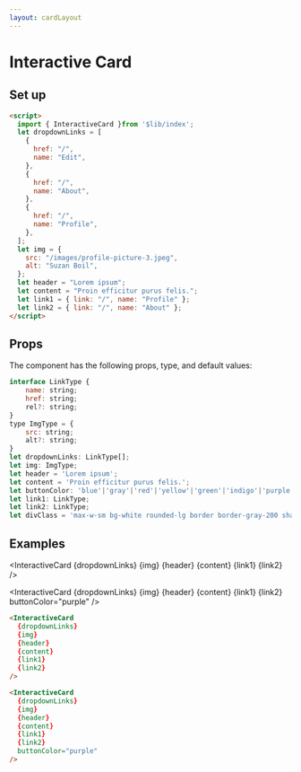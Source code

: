```yaml
---
layout: cardLayout
---
```


<script>
  import { InteractiveCard }from '$lib/index';
  let dropdownLinks = [
    {
      href: "/",
      name: "Edit",
    },
    {
      href: "/",
      name: "About",
    },
    {
      href: "/",
      name: "Profile",
    },
  ];
  let img = {
    src: "/images/profile-picture-3.jpeg",
    alt: "Suzan Boil",
  };
  let header = "Lorem ipsum";
  let content = "Proin efficitur purus felis.";
  let link1 = { link: "/", name: "Profile" };
  let link2 = { link: "/", name: "About" };
</script>

<h1 class="text-3xl w-full dark:text-white py-8">Interactive Card</h1>

<h2 class="text-2xl w-full dark:text-white py-8">Set up</h2>

```html
<script>
  import { InteractiveCard }from '$lib/index';
  let dropdownLinks = [
    {
      href: "/",
      name: "Edit",
    },
    {
      href: "/",
      name: "About",
    },
    {
      href: "/",
      name: "Profile",
    },
  ];
  let img = {
    src: "/images/profile-picture-3.jpeg",
    alt: "Suzan Boil",
  };
  let header = "Lorem ipsum";
  let content = "Proin efficitur purus felis.";
  let link1 = { link: "/", name: "Profile" };
  let link2 = { link: "/", name: "About" };
</script>
```

<h2 class="text-2xl w-full dark:text-white py-8">Props</h2>

<p class="dark:text-white py-4 text-lg">The component has the following props, type, and default values:</p>

```js
interface LinkType {
    name: string;
    href: string;
    rel?: string;
}
type ImgType = {
    src: string;
    alt?: string;
}
let dropdownLinks: LinkType[];
let img: ImgType;
let header = 'Lorem ipsum';
let content = 'Proin efficitur purus felis.';
let buttonColor: 'blue'|'gray'|'red'|'yellow'|'green'|'indigo'|'purple'|'pink' = 'blue'
let link1: LinkType;
let link2: LinkType;
let divClass = 'max-w-sm bg-white rounded-lg border border-gray-200 shadow-md dark:bg-gray-800 dark:border-gray-700';
```

<h2 class="text-2xl w-full dark:text-white py-8">Examples</h2>



<div class="container flex flex-col space-y-4 justify-center rounded-xl my-4 mx-auto bg-gradient-to-r bg-white dark:bg-gray-900 border border-gray-200 dark:border-gray-700 p-2 sm:p-6">
  
<InteractiveCard {dropdownLinks} {img} {header} {content} {link1} {link2} />

<InteractiveCard
  {dropdownLinks}
  {img}
  {header}
  {content}
  {link1}
  {link2}
  buttonColor="purple"
/>
</div>

```html
<InteractiveCard 
  {dropdownLinks}
  {img} 
  {header} 
  {content} 
  {link1} 
  {link2} 
/>

<InteractiveCard
  {dropdownLinks}
  {img}
  {header}
  {content}
  {link1}
  {link2}
  buttonColor="purple"
/>
```

